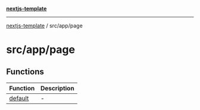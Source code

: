 [**nextjs-template**](README.md)

---

[nextjs-template](README.md) / src/app/page

# src/app/page

## Functions

| Function                                    | Description |
| ------------------------------------------- | ----------- |
| [default](src.app.page.Function.default.md) | -           |
